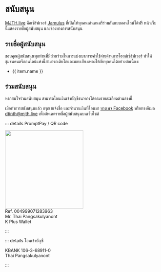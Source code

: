 # สนับสนุน

[MJTH.live](/about/) คือเซิร์ฟเวอร์ [Jamulus](/jamulus/) ที่เปิดให้ทุกคนเล่นดนตรีร่วมกันแบบออนไลน์ได้ฟรี
หน้าเว็บนี้แสดงรายชื่อผู้สนับสนุน และช่องทางการสนับสนุน

## รายชื่อผู้สนับสนุน

ขอบคุณผู้สนับสนุนทุกท่านที่มีส่วนร่วมในการแบ่งเบาภาระ[ค่าใช้จ่ายด้านการโฮสต์เซิร์ฟเวอร์](/financials/) ทำให้ชุมชนดนตรีออนไลน์แห่งนี้สามารถเติบโตและมอบเสียงเพลงให้กับทุกคนได้อย่างต่อเนื่อง:

<ul>
  <li v-for="item in list">
    <span>{{ item.name }}</span>
  </li>
</ul>

## ร่วมสนับสนุน

หากสนใจร่วมสนับสนุน สามารถโอนเงินเข้าบัญชีธนาคารได้ตามรายละเอียดด้านล่างนี้

เมื่อทำการสนับสนุนแล้ว กรุณาแจ้งชื่อ และจำนวนเงินที่โอนมา [ทางเพจ Facebook](https://m.me/musicjammingth) หรือทางอีเมล [dtinth@mjth.live](mailto:dtinth@mjth.live) เพื่ออัพเดตรายชื่อผู้สนับสนุนบนเว็บไซต์

::: details PromptPay / QR code

<img src="https://im.dt.in.th/ipfs/bafybeig3d2ghk3rc3mpzw3ccbmfyhol6gyxgkseuc456ondu4sudoskmlm/image.webp" width="256" height="256"> \
Ref. 004999071283963 \
Mr. Thai Pangsakulyanont \
K Plus Wallet

:::

::: details โอนเข้าบัญชี

KBANK 106-3-68911-0 \
Thai Pangsakulyanont

:::

<script setup lang="ts">
  import data from './../financials/data.json'
  import {shouldCountAsSupporter} from './../financials/accounts'

  const totals = {}

  for (const [year, { in: list }] of Object.entries(data.byYear)) {
    for (const [name, amount] of Object.entries(list)) {
      totals[name] = (totals[name] ?? 0) + amount
    }
  }

  function thb(x: number) {
    return x.toLocaleString('th-TH', { style: 'currency', currency: 'THB' }).replace('฿', '');
  }

  const list = Object.entries(totals)
    .sort((a, b) => a[0].localeCompare(b[0]))
    .sort((a, b) => b[1] - a[1])
    .filter(a => shouldCountAsSupporter(a[0]))
    .map(([name, amount]) => ({ name, amount: thb(amount) }))
</script>
